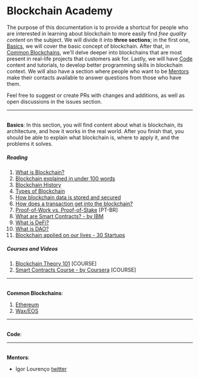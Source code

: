 
# Blockchain Academy

The purpose of this documentation is to provide a shortcut for people who are interested in learning about blockchain to more easily find _free quality content_ on the subject. We will divide it into **three sections**; in the first one, [Basics](#basics), we will cover the basic concept of blockchain. After that, in [Common Blockchains](#common-blockchains), we'll delve deeper into blockchains that are most present in real-life projects that customers ask for. Lastly, we will have [Code](#code) content and tutorials, to develop better programming skills in blockchain context. We will also have a section where people who want to be [Mentors](#mentors) make their contacts available to answer questions from those who have them.    

Feel free to suggest or create PRs with changes and additions, as well as open discussions in the issues section.

---
<a id="basics"></a>     
**Basics**: In this section, you will find content about what is blockchain, its architecture, and how it works in the real world. After you finish that, you should be able to explain what blockchain is, where to apply it, and the problems it solves.     
##### Reading
1. [What is Blockchain?](https://www.investopedia.com/terms/b/blockchain.asp)
2. [Blockchain explained in under 100 words](https://www2.deloitte.com/ch/en/pages/strategy-operations/articles/blockchain-explained.html)
3. [Blockchain History](https://en.wikipedia.org/wiki/Blockchain#History)
4. [Types of Blockchain](https://en.wikipedia.org/wiki/Blockchain#Types)
5. [How blockchain data is stored and secured](https://www.euromoney.com/learning/blockchain-explained/how-blockchain-data-is-stored-and-secured)
6. [How does a transaction get into the blockchain?](https://www.euromoney.com/learning/blockchain-explained/how-transactions-get-into-the-blockchain)
7. [Proof-of-Work vs. Proof-of-Stake](https://medium.com/swissborg/proof-of-work-vs-proof-of-stake-translated-by-hashiva-pedro-lima-c136e3b5faaa) [PT-BR]
8. [What are Smart Contracts? - by IBM](https://www.ibm.com/topics/smart-contracts)
9. [What is DeFi?](https://forkast.news/explainer-decentralized-finance-defi-guide/)
10. [What is DAO?](https://coinmarketcap.com/alexandria/article/what-is-a-dao)
11. [Blockchain applied on our lives - 30 Startups](https://builtin.com/blockchain/blockchain-applications)

##### Courses and Videos
1. [Blockchain Theory 101](https://www.udemy.com/course/blockchain-theory-101/) [COURSE]
2. [Smart Contracts Course - by Coursera](https://www.coursera.org/learn/smarter-contracts) [COURSE]


---
<a id="common-blockchains"></a>     
**Common Blockchains**: 
1. [Ethereum](https://ethereum.org/)
2. [Wax/EOS](https://on.wax.io/wax-io/)
---
<a id="code"></a>     
**Code**:

---
<a id="mentors"></a>     
**Mentors**: 
* Igor Lourenço [twitter](https://twitter.com/_igorlourenco)
